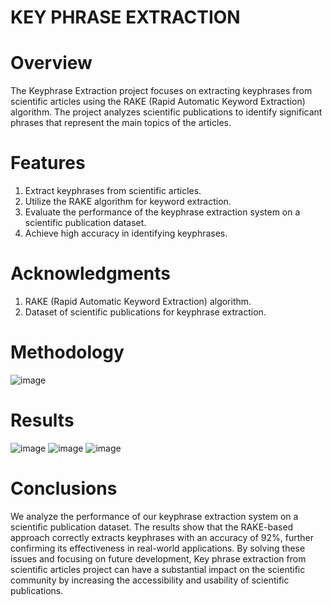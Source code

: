 # KEY PHRASE EXTRACTION

# Overview
The Keyphrase Extraction project focuses on extracting keyphrases from scientific articles using the RAKE (Rapid Automatic Keyword Extraction) algorithm. The project analyzes scientific publications to identify significant phrases that represent the main topics of the articles.

# Features
1. Extract keyphrases from scientific articles.
2. Utilize the RAKE algorithm for keyword extraction.
3. Evaluate the performance of the keyphrase extraction system on a scientific publication dataset.
4. Achieve high accuracy in identifying keyphrases.


# Acknowledgments
1. RAKE (Rapid Automatic Keyword Extraction) algorithm.
2. Dataset of scientific publications for keyphrase extraction.

# Methodology
![image](https://github.com/user-attachments/assets/d0b3030a-a80e-4611-aeb5-cd0cc2d80a07)

# Results
![image](https://github.com/user-attachments/assets/b270c050-7e39-41ae-8ade-e6e8666324cb)
![image](https://github.com/user-attachments/assets/2b06fc31-c906-4898-803a-0f80a5c2f644)
![image](https://github.com/user-attachments/assets/2fd29e83-20ba-41ff-a226-f5b897cba6e5)

# Conclusions
We analyze the performance of our keyphrase extraction system on a scientific publication dataset. The results show that the RAKE-based approach correctly extracts keyphrases with an accuracy of 92%, further confirming its effectiveness in real-world applications.
By solving these issues and focusing on future development, Key phrase extraction from scientific articles project can have a substantial impact on the scientific community by increasing the accessibility and usability of scientific publications.
